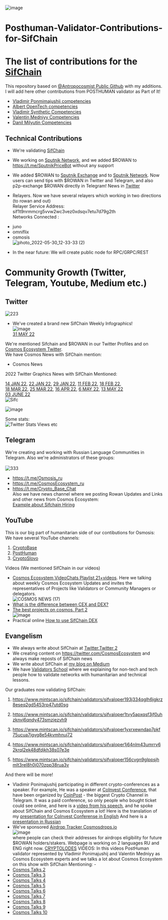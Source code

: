 ![image](https://user-images.githubusercontent.com/92199696/170951884-282ee1e4-2b91-4a0d-af8c-6015888489ad.png)
<br/>
# Posthuman-Validator-Contributions-for-SifChain

# The list of contributions for the [SifChain](https://sifchain.finance/)

This repository based on [@Antropocosmist Public Github](https://github.com/Antropocosmist/My-Contributions) with my additions. I will add here other contributions from POSTHUMAN validator as Part of It!

- [Vladimir Ponmimajushij competencies](https://github.com/Antropocosmist/my_competencies)
- [Albert OpenTech competencies](https://github.com/albertandrejev)
- [Vladimir Synthetic Competencies](https://www.instagram.com/synth_etic_/)
- [Valentin Medniyy Competencies](https://github.com/Medniyy)
- [Danil Milyutin Competencies](https://github.com/danilmilyutin)

## Technical Contributions

- We're validating [SifChain](https://www.mintscan.io/sifchain/validators/sifvaloper1lkctf0y8stlvshdkhra0lqcafd5hsq9aad35nm)
- We working on [Sputnik Network](https://sputnik.exchange/), and we added $ROWAN to https://t.me/SputnikPriceBot without any support
- We added $ROWAN to [Sputnik Exchange](https://sputnik.exchange/) and to [Sputnik Network](https://t.me/SputnikNetworkBot). Now users can send tips with $ROWAN in Twitter and Telegram, and also p2p-exchange $ROWAN directly in Telegram! News in [Twitter](https://twitter.com/SputnikNetwork/status/1417965745179353091)

- Relayers. Now we have several relayers which working in two directions (to rowan and out)<br/>
Relayer Service Address: sif1t9nrmmcrg5vvw2wc3vez0xdsqv7etu7d79g2th <br/> Networks Connected :
* juno
* omniflix
* osmosis <br/>
![photo_2022-05-30_12-33-33 (2)](https://user-images.githubusercontent.com/92199696/170964034-48658d45-a0b3-41ed-b939-826bf1f7c4a5.jpg)<br/>
- In the near future:
We will create public node for RPC/GRPC/REST

# Community Growth (Twitter, Telegram, Youtube, Medium etc.) 
## Twitter <br/>
![223](https://user-images.githubusercontent.com/92199696/166885936-4603128a-0ba0-4090-9e41-a20c3d82a140.jpg)<br/>

- We've created a brand new SifChain Weekly Infographics! <br/>
![image](https://user-images.githubusercontent.com/92199696/171229504-f8d3c591-785f-4a76-b6c2-ce74a8f06ed4.png)<br/>
[31 MAY 22](https://twitter.com/CosmosEcosystem/status/1531677784103391234)<br/>

We're mentioned Sifchain and $ROWAN in our Twitter Profiles and on [Cosmos Ecosystem Twitter](https://twitter.com/CosmosEcosystem). <br/>
We have Cosmos News with SifChain mention:
- Cosmos News <br/>

2022 Twitter Graphics News with SifChain Mentioned:

[14 JAN 22](https://twitter.com/CosmosEcosystem/status/1482022761023381514),
[22 JAN 22](https://twitter.com/CosmosEcosystem/status/1484649435208507395),
[29 JAN 22](https://twitter.com/CosmosEcosystem/status/1487170440577667073),
[11 FEB 22](https://twitter.com/CosmosEcosystem/status/1492208944353320962),
[18 FEB 22](https://twitter.com/CosmosEcosystem/status/1494745569482448901),<br/>
[18 MAR 22](https://twitter.com/CosmosEcosystem/status/1504796975262277645),
[25 MAR 22](https://twitter.com/CosmosEcosystem/status/1507456026190221345),
[16 APR 22](https://twitter.com/CosmosEcosystem/status/1515350581963018251),
[6 MAY 22](https://twitter.com/CosmosEcosystem/status/1522652655990063106),
[13 MAY 22](https://twitter.com/CosmosEcosystem/status/1525170815385452544)<br/>
[03 JUNE 22](https://twitter.com/CosmosEcosystem/status/1532711849677963269)</br>
![Sifc](https://user-images.githubusercontent.com/92199696/171862762-32024354-8b6b-4086-ba78-2583ff8c8d8a.jpg)<br/>


![image](https://user-images.githubusercontent.com/92199696/170959014-129ccfa4-70ac-4a0b-b0cc-5f3cee7bf399.png)<br/>

Some stats:<br/>
![Twitter Stats Views etc](https://user-images.githubusercontent.com/92199696/170971060-b34fb21a-af62-4929-bd29-943673267073.jpg)

## Telegram <br/>
We're creating and working with Russian Language Communities in Telegram. Also we're administrators of these groups:<br>
<br/>![333](https://user-images.githubusercontent.com/92199696/166893977-525aa9fe-3ca4-41ac-ae29-418def7e69bd.jpg)
- https://t.me/Osmosis_ru
- https://t.me/CosmosEcosystem_ru
- https://t.me/Crypto_Base_Chat <br/>
Also we have news channel where we posting Rowan Updates and Links and other news from Cosmos Ecosystem:
<br/>[Example about Sifchain Hiring](https://t.me/CosmosEcosystemNews_ru/620)<br/>

## YouTube<br/>
This is our big part of humanitarian side of our contibutions for Osmosis: <br/>
We have several YouTube channels: <br/>
1. [CryptoBase](https://www.youtube.com/channel/UCT8g3Ki-EO0UHhP2DFPXi2A)
2. [PostHuman](https://www.youtube.com/c/POSTHUMAN)
3. [CryptoSlovo](https://www.youtube.com/c/CryptoSlovo/videos) <br/>

Videos (We mentioned SifChain in our videos)
- [Cosmos Ecosystem VideoChats Playlist 21+videos](https://www.youtube.com/playlist?list=PLgQFzABJoJYx-lwnvZwKjDqsDxiccjP-G). Here we talking about weekly Cosmos Ecosystem Updates and invites the representatives of Projects like Validators or Community Managers or delegators. <br/>
![COSMOS NEWS (17)](https://user-images.githubusercontent.com/92199696/170965905-2c9adfdb-9151-44b4-b245-f050a976ad88.png)<br/>
- [What is the difference between CEX and DEX?](https://youtu.be/wKQ7NyRD4ZQ)
- [The best projects on cosmos. Part 2](https://youtu.be/kOCAyx-oILw)<br/>
![image](https://user-images.githubusercontent.com/92199696/170970812-923cad17-3f12-4bad-9e8b-7ef775c86c06.png)<br/>
- Practical online [How to use SifChain DEX](https://youtu.be/hcRXY6O9lm8)


## Evangelism

- We always write about SifChain at [Twitter](https://twitter.com/ponimajushij),[Twitter 2](https://twitter.com/ZametkiHodlera)
- We creating content on https://twitter.com/CosmosEcosystem and always make reposts of SifChain news
- We write about SifChain at [my blog on Medium](https://medium.com/@antropocosmist)
- We have [Validators School](https://github.com/Distributed-Validators-Synctems/Validator-School/blob/main/README.md) where we explaining for non-tech and tech people how to validate networks with humanitarian and technical lessons. <br/>

Our graduates now validating SifChain:<br/>
1. https://www.mintscan.io/sifchain/validators/sifvaloper193j334qglh6jgkrz8eseq2gd5453rp47utd0sg <br/>

2. https://www.mintscan.io/sifchain/validators/sifvaloper1tvy5apxqsf3jf0uhzknvj6qndy473smzjezvh9 <br/>

3. https://www.mintscan.io/sifchain/validators/sifvaloper1yxrxewndap7pkf75ucua7jgvg8e54kvmhnuj72 <br/>

4. https://www.mintscan.io/sifchain/validators/sifvaloper1j64nlm43umrrv62krql2ek48dfdjkh38s07e3e <br/>

5. https://www.mintscan.io/sifchain/validators/sifvaloper156cvgn9glppsjhmlt3rel8h0j070zpp38rua3v <br/>

And there will be more! <br/>

- Vladimir Ponimajushij participating in different crypto-conferences as a speaker. For example, He was a speaker at [CoInvest Conference](https://coinvest.events/), that have been organized by [CoinPost](https://t.me/Coin_Post) - the biggest Crypto Channel in Telegram. It was a paid conference, so only people who bought ticket could see online, and here is a [video from his speech](https://youtu.be/Z_crcY4NGA4), and he spoke about SifChain and Cosmos Ecosystem a lot!
Here is the translation of my [presentation for CoInvest Conferense in English](https://docs.google.com/presentation/d/1TORtgZVS6rGtHNBOgGe-SGFGHiJc6M3zkB2IQtZ9M4s/edit?usp=sharing) 
And here is a [presentation in Russian](https://docs.google.com/presentation/d/1Hlh5lPUhM1EK-dV5vmkjQi4PYUbJc9bidaDEtG22M7A/edit?usp=sharing)
- We've sponsored [Airdrop Tracker Cosmosdrops.io](https://cosmosdrops.io/en/)<br/> ![image](https://user-images.githubusercontent.com/92199696/170970108-6648dd74-6878-46fb-a057-3cc2e15d5b81.png)
<br/> where people can check their addresses for airdrops eligibility for future $ROWAN holders/stakers. Webpage is working on 2 languages RU and ENG right now.
[CRYPTOLODES](https://www.youtube.com/c/CryptoLodes/videos) VIDEOS:
In this videos PostHuman validator represented by Vladimir Ponimajushij and Valentin Medniyy as Cosmos Ecosystem experts and we talks a lot about Cosmos Ecosystem on this show with SifChain Mentioning: - 
- [Cosmos Talks 2 ](https://www.youtube.com/watch?v=PdJfP-cHJME)
- [Cosmos Talks 3 ](https://www.youtube.com/watch?v=7wQLv1xEY-Y)
- [Cosmos Talks 4](https://www.youtube.com/watch?v=wS1h2PkhwN8)
- [Cosmos Talks 5](https://www.youtube.com/watch?v=OM5jjQA4wCU) 
- [Cosmos Talks 6](https://www.youtube.com/watch?v=PMSnSWP2hgY)
- [Cosmos Talks 7](https://www.youtube.com/watch?v=vjUvzYJrw3k)
- [Cosmos Talks 8](https://www.youtube.com/watch?v=OkcToiATIDk)
- [Cosmos Talks 9](https://www.youtube.com/watch?v=iy1W2JDnGAU)
- [Cosmos Talks 10](https://youtu.be/sLqmZqONxcY?t=2493) 
